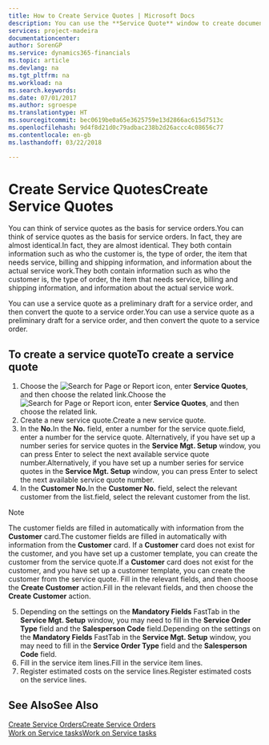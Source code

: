```yaml
---
title: How to Create Service Quotes | Microsoft Docs
description: You can use the **Service Quote** window to create documents where you enter information about a service, such as repairs and maintenance, on service items by customer request. You can use a service quote as a preliminary draft for a service order, and then convert the quote to a service order.
services: project-madeira
documentationcenter: 
author: SorenGP
ms.service: dynamics365-financials
ms.topic: article
ms.devlang: na
ms.tgt_pltfrm: na
ms.workload: na
ms.search.keywords: 
ms.date: 07/01/2017
ms.author: sgroespe
ms.translationtype: HT
ms.sourcegitcommit: bec0619be0a65e3625759e13d2866ac615d7513c
ms.openlocfilehash: 9d4f8d21d0c79adbac238b2d26accc4c08656c77
ms.contentlocale: en-gb
ms.lasthandoff: 03/22/2018

---
```

# <a name="create-service-quotes"></a><span data-ttu-id="f9ebb-104">Create Service Quotes</span><span class="sxs-lookup"><span data-stu-id="f9ebb-104">Create Service Quotes</span></span>
<span data-ttu-id="f9ebb-105">You can think of service quotes as the basis for service orders.</span><span class="sxs-lookup"><span data-stu-id="f9ebb-105">You can think of service quotes as the basis for service orders.</span></span> <span data-ttu-id="f9ebb-106">In fact, they are almost identical.</span><span class="sxs-lookup"><span data-stu-id="f9ebb-106">In fact, they are almost identical.</span></span> <span data-ttu-id="f9ebb-107">They both contain information such as who the customer is, the type of order, the item that needs service, billing and shipping information, and information about the actual service work.</span><span class="sxs-lookup"><span data-stu-id="f9ebb-107">They both contain information such as who the customer is, the type of order, the item that needs service, billing and shipping information, and information about the actual service work.</span></span>
 
<span data-ttu-id="f9ebb-108">You can use a service quote as a preliminary draft for a service order, and then convert the quote to a service order.</span><span class="sxs-lookup"><span data-stu-id="f9ebb-108">You can use a service quote as a preliminary draft for a service order, and then convert the quote to a service order.</span></span>  
  
## <a name="to-create-a-service-quote"></a><span data-ttu-id="f9ebb-109">To create a service quote</span><span class="sxs-lookup"><span data-stu-id="f9ebb-109">To create a service quote</span></span>  
1. <span data-ttu-id="f9ebb-110">Choose the ![Search for Page or Report](media/ui-search/search_small.png "Search for Page or Report icon") icon, enter **Service Quotes**, and then choose the related link.</span><span class="sxs-lookup"><span data-stu-id="f9ebb-110">Choose the ![Search for Page or Report](media/ui-search/search_small.png "Search for Page or Report icon") icon, enter **Service Quotes**, and then choose the related link.</span></span>  
2. <span data-ttu-id="f9ebb-111">Create a new service quote.</span><span class="sxs-lookup"><span data-stu-id="f9ebb-111">Create a new service quote.</span></span>  
3. <span data-ttu-id="f9ebb-112">In the **No.**</span><span class="sxs-lookup"><span data-stu-id="f9ebb-112">In the **No.**</span></span> <span data-ttu-id="f9ebb-113">field, enter a number for the service quote.</span><span class="sxs-lookup"><span data-stu-id="f9ebb-113">field, enter a number for the service quote.</span></span> <span data-ttu-id="f9ebb-114">Alternatively, if you have set up a number series for service quotes in the **Service Mgt. Setup** window, you can press Enter to select the next available service quote number.</span><span class="sxs-lookup"><span data-stu-id="f9ebb-114">Alternatively, if you have set up a number series for service quotes in the **Service Mgt. Setup** window, you can press Enter to select the next available service quote number.</span></span>  
4. <span data-ttu-id="f9ebb-115">In the **Customer No.**</span><span class="sxs-lookup"><span data-stu-id="f9ebb-115">In the **Customer No.**</span></span>  <span data-ttu-id="f9ebb-116">field, select the relevant customer from the list.</span><span class="sxs-lookup"><span data-stu-id="f9ebb-116">field, select the relevant customer from the list.</span></span>  

  > [!Note]  
  >  <span data-ttu-id="f9ebb-117">The customer fields are filled in automatically with information from the **Customer** card.</span><span class="sxs-lookup"><span data-stu-id="f9ebb-117">The customer fields are filled in automatically with information from the **Customer** card.</span></span> <span data-ttu-id="f9ebb-118">If a **Customer** card does not exist for the customer, and you have set up a customer template, you can create the customer from the service quote.</span><span class="sxs-lookup"><span data-stu-id="f9ebb-118">If a **Customer** card does not exist for the customer, and you have set up a customer template, you can create the customer from the service quote.</span></span> <span data-ttu-id="f9ebb-119">Fill in the relevant fields, and then choose the **Create Customer** action.</span><span class="sxs-lookup"><span data-stu-id="f9ebb-119">Fill in the relevant fields, and then choose the **Create Customer** action.</span></span>  
  
5. <span data-ttu-id="f9ebb-120">Depending on the settings on the **Mandatory Fields** FastTab in the **Service Mgt. Setup** window, you may need to fill in the **Service Order Type** field and the **Salesperson Code** field.</span><span class="sxs-lookup"><span data-stu-id="f9ebb-120">Depending on the settings on the **Mandatory Fields** FastTab in the **Service Mgt. Setup** window, you may need to fill in the **Service Order Type** field and the **Salesperson Code** field.</span></span>  
6. <span data-ttu-id="f9ebb-121">Fill in the service item lines.</span><span class="sxs-lookup"><span data-stu-id="f9ebb-121">Fill in the service item lines.</span></span>  
7. <span data-ttu-id="f9ebb-122">Register estimated costs on the service lines.</span><span class="sxs-lookup"><span data-stu-id="f9ebb-122">Register estimated costs on the service lines.</span></span>  
  
## <a name="see-also"></a><span data-ttu-id="f9ebb-123">See Also</span><span class="sxs-lookup"><span data-stu-id="f9ebb-123">See Also</span></span>  
[<span data-ttu-id="f9ebb-124">Create Service Orders</span><span class="sxs-lookup"><span data-stu-id="f9ebb-124">Create Service Orders</span></span>](service-how-to-create-service-orders.md)  
[<span data-ttu-id="f9ebb-125">Work on Service tasks</span><span class="sxs-lookup"><span data-stu-id="f9ebb-125">Work on Service tasks</span></span>](service-how-to-work-on-service-tasks.md)  

 
